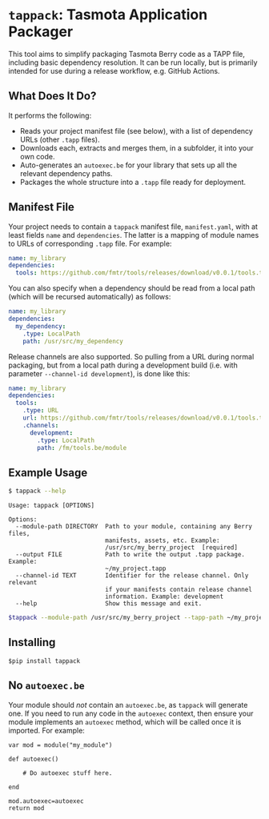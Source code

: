 # `tappack`: Tasmota Application Packager

This tool aims to simplify packaging Tasmota Berry code as a TAPP file, including basic dependency resolution. It can be
run locally, but is primarily intended for use during a release workflow, e.g. GitHub Actions.

## What Does It Do?

It performs the following:

* Reads your project manifest file (see below), with a list of dependency URLs (other `.tapp` files).
* Downloads each, extracts and merges them, in a subfolder, it into your own code.
* Auto-generates an `autoexec.be` for your library that sets up all the relevant dependency paths.
* Packages the whole structure into a `.tapp` file ready for deployment.

## Manifest File

Your project needs to contain a `tappack` manifest file, `manifest.yaml`, with at least fields `name`
and `dependencies`. The latter is a mapping of module names to URLs of corresponding `.tapp` file. For example:

```yaml
name: my_library
dependencies:
  tools: https://github.com/fmtr/tools/releases/download/v0.0.1/tools.tapp

```

You can also specify when a dependency should be read from a local path (which will be recursed automatically) as
follows:

```yaml
name: my_library
dependencies:
  my_dependency:
    .type: LocalPath
    path: /usr/src/my_dependency
```

Release channels are also supported. So pulling from a URL during normal packaging, but from a local path during a
development build (i.e. with parameter `--channel-id development`), is done like this:

```yaml
name: my_library
dependencies:
  tools:
    .type: URL
    url: https://github.com/fmtr/tools/releases/download/v0.0.1/tools.tapp
    .channels:
      development:
        .type: LocalPath
        path: /fm/tools.be/module
```

## Example Usage

```bash
$ tappack --help
```

```console
Usage: tappack [OPTIONS]

Options:
  --module-path DIRECTORY  Path to your module, containing any Berry files,
                           manifests, assets, etc. Example:
                           /usr/src/my_berry_project  [required]
  --output FILE            Path to write the output .tapp package. Example:
                           ~/my_project.tapp
  --channel-id TEXT        Identifier for the release channel. Only relevant
                           if your manifests contain release channel
                           information. Example: development
  --help                   Show this message and exit.
```

```bash
$tappack --module-path /usr/src/my_berry_project --tapp-path ~/my_project.tapp
```

## Installing

`$pip install tappack`

## No `autoexec.be`

Your module should _not_ contain an `autoexec.be`, as `tappack` will generate one. If you need to run any code in
the `autoexec` context, then ensure your module implements an `autoexec` method, which will be called once it is
imported. For example:

```be
var mod = module("my_module")

def autoexec()

    # Do autoexec stuff here.

end

mod.autoexec=autoexec
return mod
```



